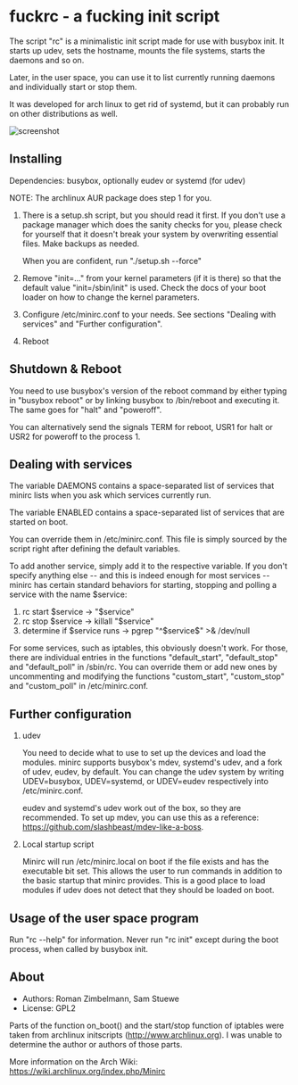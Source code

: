 fuckrc - a fucking init script
===============================

The script "rc" is a minimalistic init script made for use with busybox init.
It starts up udev, sets the hostname, mounts the file systems, starts the
daemons and so on.

Later, in the user space, you can use it to list currently running daemons and
individually start or stop them.

It was developed for arch linux to get rid of systemd, but it can probably run
on other distributions as well.

![screenshot](screenshot.png)


Installing
----------

Dependencies: busybox, optionally eudev or systemd (for udev)

NOTE: The archlinux AUR package does step 1 for you.

1. There is a setup.sh script, but you should read it first.  If you don't use
   a package manager which does the sanity checks for you, please check for
   yourself that it doesn't break your system by overwriting essential files.
   Make backups as needed.

   When you are confident, run "./setup.sh --force"

2. Remove "init=..." from your kernel parameters (if it is there) so that the
   default value "init=/sbin/init" is used.  Check the docs of your boot loader
   on how to change the kernel parameters.

3. Configure /etc/minirc.conf to your needs.
   See sections "Dealing with services" and "Further configuration".

4. Reboot


Shutdown & Reboot
-----------------

You need to use busybox's version of the reboot command by either typing in
"busybox reboot" or by linking busybox to /bin/reboot and executing it.
The same goes for "halt" and "poweroff".

You can alternatively send the signals TERM for reboot, USR1 for halt or USR2
for poweroff to the process 1.


Dealing with services
---------------------

The variable DAEMONS contains a space-separated list of services that minirc
lists when you ask which services currently run.

The variable ENABLED contains a space-separated list of services that are
started on boot.

You can override them in /etc/minirc.conf.  This file is simply sourced by the
script right after defining the default variables.

To add another service, simply add it to the respective variable.  If you don't
specify anything else -- and this is indeed enough for most services -- minirc
has certain standard behaviors for starting, stopping and polling a service
with the name $service:

1. rc start $service          -> "$service"
2. rc stop $service           -> killall "$service"
3. determine if $service runs -> pgrep "^$service\$" >& /dev/null

For some services, such as iptables, this obviously doesn't work.  For those,
there are individual entries in the functions "default_start", "default_stop"
and "default_poll" in /sbin/rc.  You can override them or add new ones by
uncommenting and modifying the functions "custom_start", "custom_stop" and
"custom_poll" in /etc/minirc.conf.


Further configuration
---------------------

1. udev

   You need to decide what to use to set up the devices and load the modules.
   minirc supports busybox's mdev, systemd's udev, and a fork of udev, eudev,
   by default.  You can change the udev system by writing UDEV=busybox,
   UDEV=systemd, or UDEV=eudev respectively into /etc/minirc.conf.

   eudev and systemd's udev work out of the box, so they are recommended.  To
   set up mdev, you can use this as a reference:
   https://github.com/slashbeast/mdev-like-a-boss.

2. Local startup script

   Minirc will run /etc/minirc.local on boot if the file exists and has the
   executable bit set. This allows the user to run commands in addition to the
   basic startup that minirc provides. This is a good place to load modules if
   udev does not detect that they should be loaded on boot.


Usage of the user space program
-------------------------------

Run "rc --help" for information.  Never run "rc init" except during the boot
process, when called by busybox init.

About
-----

* Authors: Roman Zimbelmann, Sam Stuewe
* License: GPL2

Parts of the function on_boot() and the start/stop function of iptables were
taken from archlinux initscripts (http://www.archlinux.org).  I was unable to
determine the author or authors of those parts.

More information on the Arch Wiki: https://wiki.archlinux.org/index.php/Minirc
